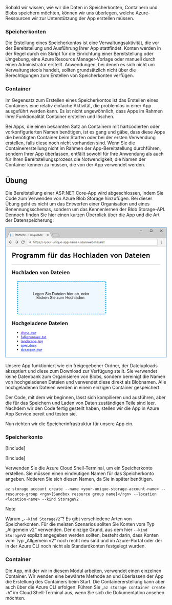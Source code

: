 Sobald wir wissen, wie wir die Daten in Speicherkonten, Containern und Blobs speichern möchten, können wir uns überlegen, welche Azure-Ressourcen wir zur Unterstützung der App erstellen müssen.

### <a name="storage-accounts"></a>Speicherkonten

Die Erstellung eines Speicherkontos ist eine Verwaltungsaktivität, die vor der Bereitstellung und Ausführung Ihrer App stattfindet. Konten werden in der Regel durch ein Skript für die Einrichtung einer Bereitstellung oder Umgebung, eine Azure Resource Manager-Vorlage oder manuell durch einen Administrator erstellt. Anwendungen, bei denen es sich nicht um Verwaltungstools handelt, sollten grundsätzlich nicht über die Berechtigungen zum Erstellen von Speicherkonten verfügen.

### <a name="containers"></a>Container

Im Gegensatz zum Erstellen eines Speicherkontos ist das Erstellen eines Containers eine relativ einfache Aktivität, die problemlos in einer App ausgeführt werden kann. Es ist nicht ungewöhnlich, dass Apps im Rahmen ihrer Funktionalität Container erstellen und löschen.

Bei Apps, die einen bekannten Satz an Containern mit hartcodierten oder vorkonfigurierten Namen benötigen, ist es gang und gäbe, dass diese Apps die benötigten Container beim Starten oder bei der ersten Verwendung erstellen, falls diese noch nicht vorhanden sind. Wenn Sie die Containererstellung nicht im Rahmen der App-Bereitstellung durchführen, sondern Ihrer App überlassen, entfällt sowohl für Ihre Anwendung als auch für Ihren Bereitstellungsprozess die Notwendigkeit, die Namen der Container kennen zu müssen, die von der App verwendet werden.

## <a name="exercise"></a>Übung

Die Bereitstellung einer ASP.NET Core-App wird abgeschlossen, indem Sie Code zum Verwenden von Azure Blob Storage hinzufügen. Bei dieser Übung geht es nicht um das Entwerfen einer Organisation und eines Benennungsschemas, sondern um das Kennenlernen der Blob Storage-API. Dennoch finden Sie hier einen kurzen Überblick über die App und die Art der Datenspeicherung:

![Screenshot der FileUploader-Web-App](../media/4-fileuploader-with-files.PNG)

Unsere App funktioniert wie ein freigegebener Ordner, der Dateiuploads akzeptiert und diese zum Download zur Verfügung stellt. Sie verwendet keine Datenbank zum Organisieren von Blobs, sondern bereinigt die Namen von hochgeladenen Dateien und verwendet diese direkt als Blobnamen. Alle hochgeladenen Dateien werden in einem einzigen Container gespeichert.

Der Code, mit dem wir beginnen, lässt sich kompilieren und ausführen, aber die für das Speichern und Laden von Daten zuständigen Teile sind leer. Nachdem wir den Code fertig gestellt haben, stellen wir die App in Azure App Service bereit und testen sie.

Nun richten wir die Speicherinfrastruktur für unsere App ein.

### <a name="storage-account"></a>Speicherkonto

[!include[](../../../includes/azure-sandbox-activate.md)]

[!include[](../../../includes/azure-sandbox-regions-first-mention-note.md)]

Verwenden Sie die Azure Cloud Shell-Terminal, um ein Speicherkonto erstellen. Sie müssen einen eindeutigen Namen für das Speicherkonto angeben. Notieren Sie sich diesen Namen, da Sie in später benötigen.

```console
az storage account create --name <your-unique-storage-account-name> --resource-group <rgn>[Sandbox resource group name]</rgn> --location <location-name> --kind StorageV2
```

> [!NOTE]
> Warum „`--kind StorageV2`“? Es gibt verschiedene Arten von Speicherkonten. Für die meisten Szenarios sollten Sie Konten vom Typ „Allgemein v2“ verwenden. Der einzige Grund, aus dem hier `--kind StorageV2` explizit angegeben werden sollten, besteht darin, dass Konten vom Typ „Allgemein v2“ noch recht neu sind und im Azure-Portal oder der in der Azure CLI noch nicht als Standardkonten festgelegt wurden.

### <a name="container"></a>Container

Die App, mit der wir in diesem Modul arbeiten, verwendet einen einzelnen Container. Wir wenden eine bewährte Methode an und überlassen der App die Erstellung des Containers beim Start. Die Containererstellung kann aber auch über die Azure CLI erfolgen: Führen Sie „`az storage container create -h`“ im Cloud Shell-Terminal aus, wenn Sie sich die Dokumentation ansehen möchten.